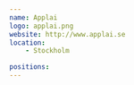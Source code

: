 ```yaml
---
name: Applai
logo: applai.png
website: http://www.applai.se
location:
    - Stockholm

positions:
---
```

